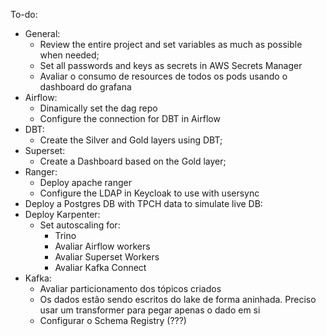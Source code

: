 To-do:

* General:
    * Review the entire project and set variables as much as possible when needed;
    * Set all passwords and keys as secrets in AWS Secrets Manager
    * Avaliar o consumo de resources de todos os pods usando o dashboard do grafana
* Airflow:
    * Dinamically set the dag repo
    * Configure the connection for DBT in Airflow
* DBT:
    * Create the Silver and Gold layers using DBT;
* Superset:
    * Create a Dashboard based on the Gold layer;
* Ranger:
    * Deploy apache ranger
    * Configure the LDAP in Keycloak to use with usersync
* Deploy a Postgres DB with TPCH data to simulate live DB:
* Deploy Karpenter:
    * Set autoscaling for:
        * Trino
        * Avaliar Airflow workers
        * Avaliar Superset Workers
        * Avaliar Kafka Connect
* Kafka:
    * Avaliar particionamento dos tópicos criados
    * Os dados estão sendo escritos do lake de forma aninhada. Preciso usar um transformer para pegar apenas o dado em si
    * Configurar o Schema Registry (???)